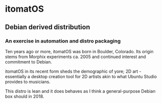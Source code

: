 # itomatOS
## Debian derived distribution
### An exercise in automation and distro packaging

Ten years ago or more, itomatOS was born in Boulder, Colorado. Its origin stems from Morphix experiments ca. 2005 and continued interest and commitment to Debian.

itomatOS in its recent form sheds the demographic of yore; 2D art - essentially a desktop creation tool for 2D artists akin to what Ubuntu Studio  provides to musicians.

This distro is lean and it does behaves as I think a general-purpose Debian box should in 2018.
